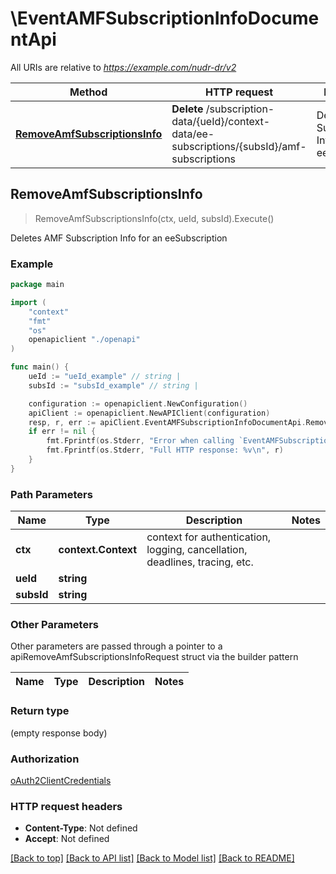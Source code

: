 # \EventAMFSubscriptionInfoDocumentApi

All URIs are relative to *https://example.com/nudr-dr/v2*

Method | HTTP request | Description
------------- | ------------- | -------------
[**RemoveAmfSubscriptionsInfo**](EventAMFSubscriptionInfoDocumentApi.md#RemoveAmfSubscriptionsInfo) | **Delete** /subscription-data/{ueId}/context-data/ee-subscriptions/{subsId}/amf-subscriptions | Deletes AMF Subscription Info for an eeSubscription



## RemoveAmfSubscriptionsInfo

> RemoveAmfSubscriptionsInfo(ctx, ueId, subsId).Execute()

Deletes AMF Subscription Info for an eeSubscription

### Example

```go
package main

import (
    "context"
    "fmt"
    "os"
    openapiclient "./openapi"
)

func main() {
    ueId := "ueId_example" // string | 
    subsId := "subsId_example" // string | 

    configuration := openapiclient.NewConfiguration()
    apiClient := openapiclient.NewAPIClient(configuration)
    resp, r, err := apiClient.EventAMFSubscriptionInfoDocumentApi.RemoveAmfSubscriptionsInfo(context.Background(), ueId, subsId).Execute()
    if err != nil {
        fmt.Fprintf(os.Stderr, "Error when calling `EventAMFSubscriptionInfoDocumentApi.RemoveAmfSubscriptionsInfo``: %v\n", err)
        fmt.Fprintf(os.Stderr, "Full HTTP response: %v\n", r)
    }
}
```

### Path Parameters


Name | Type | Description  | Notes
------------- | ------------- | ------------- | -------------
**ctx** | **context.Context** | context for authentication, logging, cancellation, deadlines, tracing, etc.
**ueId** | **string** |  | 
**subsId** | **string** |  | 

### Other Parameters

Other parameters are passed through a pointer to a apiRemoveAmfSubscriptionsInfoRequest struct via the builder pattern


Name | Type | Description  | Notes
------------- | ------------- | ------------- | -------------



### Return type

 (empty response body)

### Authorization

[oAuth2ClientCredentials](../README.md#oAuth2ClientCredentials)

### HTTP request headers

- **Content-Type**: Not defined
- **Accept**: Not defined

[[Back to top]](#) [[Back to API list]](../README.md#documentation-for-api-endpoints)
[[Back to Model list]](../README.md#documentation-for-models)
[[Back to README]](../README.md)

